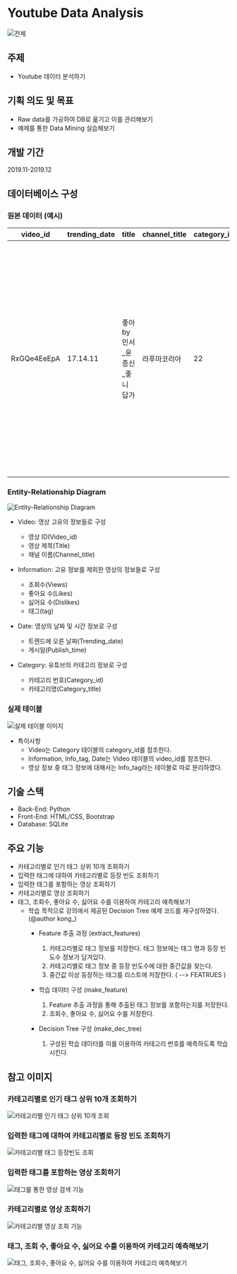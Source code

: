 # Youtube Data Analysis
![전체](https://user-images.githubusercontent.com/92344242/151417140-5b87eac7-f381-487c-a707-bdcaf53dd9ba.jpeg)

## 주제
- Youtube 데이터 분석하기

## 기획 의도 및 목표
- Raw data를 가공하여 DB로 옮기고 이를 관리해보기
- 예제를 통한 Data Mining 실습해보기

## 개발 기간
2019.11-2019.12

## 데이터베이스 구성

### 원본 데이터 (예시)

|video_id   |trending_date|title             |channel_title|category_id|publish_time    |tags                         |views |likes|dislikes|comment_count|thumbnail_link                                |comments_disabled|ratings_disabled|video_error_or_removed|description                                                                                                                                             |
|-----------|-------------|------------------|-------------|-----------|----------------|-----------------------------|------|-----|--------|-------------|----------------------------------------------|-----------------|----------------|----------------------|--------------------------------------------------------------------------------------------------------------------------------------------------------|
|RxGQe4EeEpA|17.14.11     |좋아 by 민서_윤종신_좋니 답가|라푸마코리아       |22         |2017-11-13 16:07|라푸마&#124;"윤종신"&#124;"좋니"&#124;"좋아"&#124;"샬레"&#124;"민서"|156130|1422 |40      |272          |https://i.ytimg.com/vi/RxGQe4EeEpA/default.jpg|FALSE            |FALSE           |FALSE                 |윤종신 '좋니'의 답가 '좋아' 최초 공개!\n그 여자의 이야기를 지금 만나보세요. \n\n좋아, 딱 잊기 좋은 추억 정도야\n난 딱 알맞게 너를 사랑했어.\n\n'좋니'의 그에게 보내는 그 여자의 답가\n애절한 이별 후에도, 설레는 사랑의 시작에도\n라푸마가 함께합니다.|

### Entity-Relationship Diagram

![Entity-Relationship Diagram](https://user-images.githubusercontent.com/92344242/151416449-a431a8da-0aab-4927-9bab-256554220072.png)

- Video: 영상 고유의 정보들로 구성
  - 영상 ID(Video_id)
  - 영상 제목(Title)
  - 채널 이름(Channel_title)

- Information: 고유 정보를 제외한 영상의 정보들로 구성
  - 조회수(Views)
  - 좋아요 수(Likes)
  - 싫어요 수(Dislikes)
  - 태그(tag)

- Date: 영상의 날짜 및 시간 정보로 구성
  - 트렌드에 오른 날짜(Trending_date)
  - 게시일(Publish_time)

- Category: 유튜브의 카테고리 정보로 구성
  - 카테고리 번호(Category_id)
  - 카테고리명(Category_title)

### 실제 테이블

![실제 테이블 이미지](https://user-images.githubusercontent.com/92344242/151416595-160839ce-aea5-42b4-9d44-e990b464be7e.png)

- 특이사항
  - Video는 Category 테이블의 category_id를 참조한다.
  - Information, Info_tag, Date는 Video 테이블의 video_id를 참조한다.
  - 영상 정보 중 태그 정보에 대해서는 Info_tag라는 테이블로 따로 분리하였다.

## 기술 스택
- Back-End: Python
- Front-End: HTML/CSS, Bootstrap
- Database: SQLite

## 주요 기능
- 카테고리별로 인기 태그 상위 10개 조회하기
- 입력한 태그에 대하여 카테고리별로 등장 빈도 조회하기
- 입력한 태그를 포함하는 영상 조회하기
- 카테고리별로 영상 조회하기
- 태그, 조회수, 좋아요 수, 싫어요 수를 이용하여 카테고리 예측해보기
  - 학습 목적으로 강의에서 제공된 Decision Tree 예제 코드를 재구성하였다. (@author kong_)
    - Feature 추출 과정 (extract_features)
      1. 카테고리별로 태그 정보를 저장한다. 태그 정보에는 태그 명과 등장 빈도수 정보가 담겨있다.
      2. 카테고리별로 태그 정보 중 등장 빈도수에 대한 중간값을 찾는다.
      3. 중간값 이상 등장하는 태그를 리스트에 저장한다. ( --> FEATRUES )
      
    - 학습 데이터 구성 (make_feature)
      1. Feature 추출 과정을 통해 추출된 태그 정보를 포함하는지를 저장한다.
      2. 조회수, 좋아요 수, 싫어요 수를 저장한다.
    
    - Decision Tree 구성 (make_dec_tree)
      1. 구성된 학습 데이터를 이를 이용하여 카테고리 번호를 예측하도록 학습시킨다.

## 참고 이미지
### 카테고리별로 인기 태그 상위 10개 조회하기

![카테고리별 인기 태그 상위 10개 조회](https://user-images.githubusercontent.com/92344242/151417639-63efa525-282a-4da6-8389-bc1e17417037.jpeg)

### 입력한 태그에 대하여 카테고리별로 등장 빈도 조회하기

![카테고리별 태그 등장빈도 조회](https://user-images.githubusercontent.com/92344242/151417684-eadbd547-db57-4231-8a5a-d3b604d67811.jpeg)

### 입력한 태그를 포함하는 영상 조회하기

![태그를 통한 영상 검색 기능](https://user-images.githubusercontent.com/92344242/151417704-bab195ae-0a33-48b5-b80e-f876e7b6e22b.jpeg)


### 카테고리별로 영상 조회하기

![카테고리별 영상 조회 기능](https://user-images.githubusercontent.com/92344242/151417777-ca7e835c-b6d6-4707-b155-ee9003c68efa.jpeg)

### 태그, 조회 수, 좋아요 수, 싫어요 수를 이용하여 카테고리 예측해보기

![태그, 조회수, 좋아요 수, 싫어요 수를 이용하여 카테고리 예측해보기](https://user-images.githubusercontent.com/92344242/151417794-68948d6c-be81-477c-936b-64516c8c9509.jpeg)
